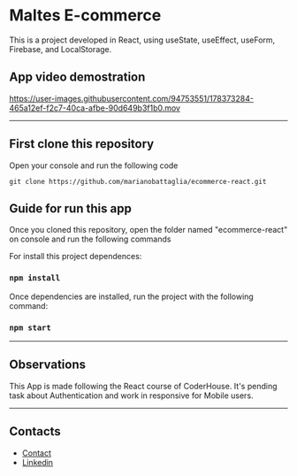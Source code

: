 # Maltes E-commerce

This is a project developed in React, using useState, useEffect, useForm, Firebase, and LocalStorage.

## App video demostration

https://user-images.githubusercontent.com/94753551/178373284-465a12ef-f2c7-40ca-afbe-90d649b3f1b0.mov

---
## First clone this repository

Open your console and run the following code

    git clone https://github.com/marianobattaglia/ecommerce-react.git

## Guide for run this app

Once you cloned this repository, open the folder named "ecommerce-react" on console and run the following commands

For install this project dependences: 
### `npm install`

Once dependencies are installed, run the project with the following command: 
### `npm start`

---
## Observations
This App is made following the React course of CoderHouse. 
It's pending task about Authentication and work in responsive for Mobile users.

---
## Contacts
- [Contact](mailto:battaglia1902@gmail.com)
- [Linkedin](https://www.linkedin.com/in/mmbattaglia/)
